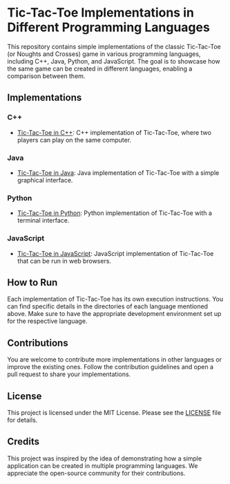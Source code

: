 # Tic-Tac-Toe Implementations in Different Programming Languages

This repository contains simple implementations of the classic Tic-Tac-Toe (or Noughts and Crosses) game in various programming languages, including C++, Java, Python, and JavaScript. The goal is to showcase how the same game can be created in different languages, enabling a comparison between them.

## Implementations

### C++

- [Tic-Tac-Toe in C++](cpp/tic_tac_toe.cpp): C++ implementation of Tic-Tac-Toe, where two players can play on the same computer.

### Java

- [Tic-Tac-Toe in Java](java/TicTacToe.java): Java implementation of Tic-Tac-Toe with a simple graphical interface.

### Python

- [Tic-Tac-Toe in Python](python/tic_tac_toe.py): Python implementation of Tic-Tac-Toe with a terminal interface.

### JavaScript

- [Tic-Tac-Toe in JavaScript](javascript/tic_tac_toe.js): JavaScript implementation of Tic-Tac-Toe that can be run in web browsers.

## How to Run

Each implementation of Tic-Tac-Toe has its own execution instructions. You can find specific details in the directories of each language mentioned above. Make sure to have the appropriate development environment set up for the respective language.

## Contributions

You are welcome to contribute more implementations in other languages or improve the existing ones. Follow the contribution guidelines and open a pull request to share your implementations.

## License

This project is licensed under the MIT License. Please see the [LICENSE](LICENSE) file for details.

## Credits

This project was inspired by the idea of demonstrating how a simple application can be created in multiple programming languages. We appreciate the open-source community for their contributions.
